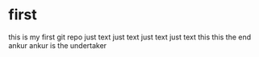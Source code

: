 # first
this is my first git repo
just text
just text
just text
just text 
this this the end 
ankur ankur is the undertaker